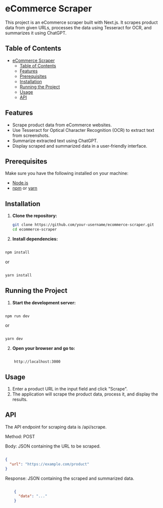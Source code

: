 # eCommerce Scraper

This project is an eCommerce scraper built with Next.js. It scrapes product data from given URLs, processes the data using Tesseract for OCR, and summarizes it using ChatGPT.

## Table of Contents
- [eCommerce Scraper](#ecommerce-scraper)
  - [Table of Contents](#table-of-contents)
  - [Features](#features)
  - [Prerequisites](#prerequisites)
  - [Installation](#installation)
  - [Running the Project](#running-the-project)
  - [Usage](#usage)
  - [API](#api)

## Features

- Scrape product data from eCommerce websites.
- Use Tesseract for Optical Character Recognition (OCR) to extract text from screenshots.
- Summarize extracted text using ChatGPT.
- Display scraped and summarized data in a user-friendly interface.

## Prerequisites

Make sure you have the following installed on your machine:

- [Node.js](https://nodejs.org/)
- [npm](https://www.npmjs.com/) or [yarn](https://yarnpkg.com/)

## Installation

1. **Clone the repository:**

   ```bash
   git clone https://github.com/your-username/ecommerce-scraper.git
   cd ecommerce-scraper
   ```
2. **Install dependencies:**

```bash

npm install
```
or

```bash

yarn install
```
## Running the Project

1. **Start the development server:**

```bash

npm run dev
```
or

```bash

yarn dev
```
2. **Open your browser and go to:**

```arduino

    http://localhost:3000
```
## Usage

  1. Enter a product URL in the input field and click "Scrape".
  2. The application will scrape the product data, process it, and display the results.

## API

The API endpoint for scraping data is /api/scrape.

Method: POST

Body: JSON containing the URL to be scraped.

```json

{
  "url": "https://example.com/product"
}
```
Response: JSON containing the scraped and summarized data.

```json

    {
      "data": "..."
    }

```

